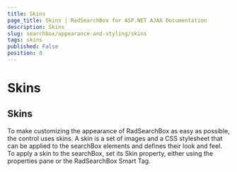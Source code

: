 ```yaml
---
title: Skins
page_title: Skins | RadSearchBox for ASP.NET AJAX Documentation
description: Skins
slug: searchbox/appearance-and-styling/skins
tags: skins
published: False
position: 0
---
```


# Skins



## Skins

To make customizing the appearance of RadSearchBox as easy as possible, the control uses skins. A skin is a set of images and a CSS stylesheet that can be applied to the searchBox elements and defines their look and feel. To apply a skin to the searchBox, set its Skin property, either using the properties pane or the RadSearchBox Smart Tag.
